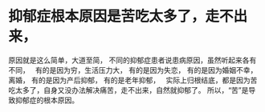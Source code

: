 # 抑郁症根本原因是苦吃太多了，走不出来，
原因就是这么简单，大道至简，
不同的抑郁症患者说患病原因，虽然听起来各有不同，
&nbsp;
有的是因为穷，生活压力大，
有的是因为失恋，
有的是因为婚姻不幸，离婚，
有的是因为产后抑郁，
有的是老年抑郁，
&nbsp;
实际上归根结底，都是因为苦吃太多了，自身又没办法解决痛苦，走不出来，自然就抑郁了。
所以，“苦”是导致抑郁症的根本原因。
